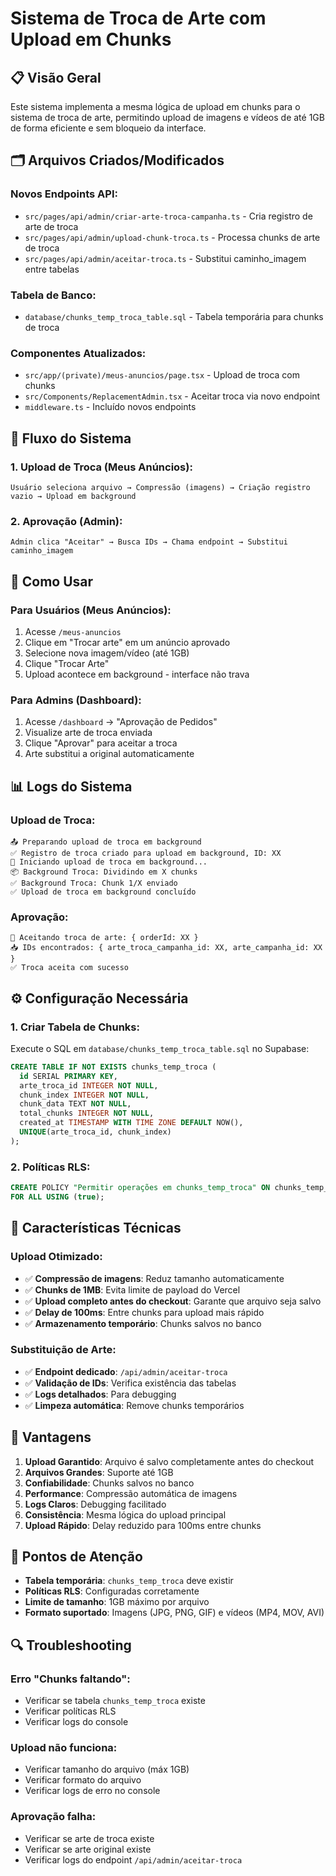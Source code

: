 # Sistema de Troca de Arte com Upload em Chunks

## 📋 Visão Geral

Este sistema implementa a mesma lógica de upload em chunks para o sistema de troca de arte, permitindo upload de imagens e vídeos de até 1GB de forma eficiente e sem bloqueio da interface.

## 🗂️ Arquivos Criados/Modificados

### **Novos Endpoints API:**
- `src/pages/api/admin/criar-arte-troca-campanha.ts` - Cria registro de arte de troca
- `src/pages/api/admin/upload-chunk-troca.ts` - Processa chunks de arte de troca
- `src/pages/api/admin/aceitar-troca.ts` - Substitui caminho_imagem entre tabelas

### **Tabela de Banco:**
- `database/chunks_temp_troca_table.sql` - Tabela temporária para chunks de troca

### **Componentes Atualizados:**
- `src/app/(private)/meus-anuncios/page.tsx` - Upload de troca com chunks
- `src/Components/ReplacementAdmin.tsx` - Aceitar troca via novo endpoint
- `middleware.ts` - Incluído novos endpoints

## 🔄 Fluxo do Sistema

### **1. Upload de Troca (Meus Anúncios):**
```
Usuário seleciona arquivo → Compressão (imagens) → Criação registro vazio → Upload em background
```

### **2. Aprovação (Admin):**
```
Admin clica "Aceitar" → Busca IDs → Chama endpoint → Substitui caminho_imagem
```

## 🚀 Como Usar

### **Para Usuários (Meus Anúncios):**
1. Acesse `/meus-anuncios`
2. Clique em "Trocar arte" em um anúncio aprovado
3. Selecione nova imagem/vídeo (até 1GB)
4. Clique "Trocar Arte"
5. Upload acontece em background - interface não trava

### **Para Admins (Dashboard):**
1. Acesse `/dashboard` → "Aprovação de Pedidos"
2. Visualize arte de troca enviada
3. Clique "Aprovar" para aceitar a troca
4. Arte substitui a original automaticamente

## 📊 Logs do Sistema

### **Upload de Troca:**
```
📤 Preparando upload de troca em background
✅ Registro de troca criado para upload em background, ID: XX
🚀 Iniciando upload de troca em background...
📦 Background Troca: Dividindo em X chunks
✅ Background Troca: Chunk 1/X enviado
✅ Upload de troca em background concluído
```

### **Aprovação:**
```
🔄 Aceitando troca de arte: { orderId: XX }
📥 IDs encontrados: { arte_troca_campanha_id: XX, arte_campanha_id: XX }
✅ Troca aceita com sucesso
```

## ⚙️ Configuração Necessária

### **1. Criar Tabela de Chunks:**
Execute o SQL em `database/chunks_temp_troca_table.sql` no Supabase:

```sql
CREATE TABLE IF NOT EXISTS chunks_temp_troca (
  id SERIAL PRIMARY KEY,
  arte_troca_id INTEGER NOT NULL,
  chunk_index INTEGER NOT NULL,
  chunk_data TEXT NOT NULL,
  total_chunks INTEGER NOT NULL,
  created_at TIMESTAMP WITH TIME ZONE DEFAULT NOW(),
  UNIQUE(arte_troca_id, chunk_index)
);
```

### **2. Políticas RLS:**
```sql
CREATE POLICY "Permitir operações em chunks_temp_troca" ON chunks_temp_troca
FOR ALL USING (true);
```

## 🔧 Características Técnicas

### **Upload Otimizado:**
- ✅ **Compressão de imagens**: Reduz tamanho automaticamente
- ✅ **Chunks de 1MB**: Evita limite de payload do Vercel
- ✅ **Upload completo antes do checkout**: Garante que arquivo seja salvo
- ✅ **Delay de 100ms**: Entre chunks para upload mais rápido
- ✅ **Armazenamento temporário**: Chunks salvos no banco

### **Substituição de Arte:**
- ✅ **Endpoint dedicado**: `/api/admin/aceitar-troca`
- ✅ **Validação de IDs**: Verifica existência das tabelas
- ✅ **Logs detalhados**: Para debugging
- ✅ **Limpeza automática**: Remove chunks temporários

## 🎯 Vantagens

1. **Upload Garantido**: Arquivo é salvo completamente antes do checkout
2. **Arquivos Grandes**: Suporte até 1GB
3. **Confiabilidade**: Chunks salvos no banco
4. **Performance**: Compressão automática de imagens
5. **Logs Claros**: Debugging facilitado
6. **Consistência**: Mesma lógica do upload principal
7. **Upload Rápido**: Delay reduzido para 100ms entre chunks

## 🚨 Pontos de Atenção

- **Tabela temporária**: `chunks_temp_troca` deve existir
- **Políticas RLS**: Configuradas corretamente
- **Limite de tamanho**: 1GB máximo por arquivo
- **Formato suportado**: Imagens (JPG, PNG, GIF) e vídeos (MP4, MOV, AVI)

## 🔍 Troubleshooting

### **Erro "Chunks faltando":**
- Verificar se tabela `chunks_temp_troca` existe
- Verificar políticas RLS
- Verificar logs do console

### **Upload não funciona:**
- Verificar tamanho do arquivo (máx 1GB)
- Verificar formato do arquivo
- Verificar logs de erro no console

### **Aprovação falha:**
- Verificar se arte de troca existe
- Verificar se arte original existe
- Verificar logs do endpoint `/api/admin/aceitar-troca`
